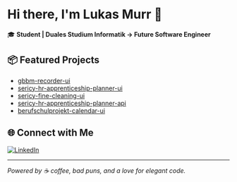 # Hi there, I'm Lukas Murr 👋

🎓 **Student | Duales Studium Informatik → Future Software Engineer**

## 📦 Featured Projects

- [gbbm-recorder-ui](https://github.com/GrenzebachDigital/gbbm-recorder-ui)
- [sericy-hr-apprenticeship-planner-ui](https://github.com/GrenzebachDigital/sericy-hr-apprenticeship-planner-ui)
- [sericy-fine-cleaning-ui](https://github.com/GrenzebachDigital/sericy-fine-cleaning-ui)
- [sericy-hr-apprenticeship-planner-api](https://github.com/GrenzebachDigital/sericy-hr-apprenticeship-planner-api)
- [berufschulprojekt-calendar-ui](https://github.com/LukasMurrGH/berufschulprojekt-calendar-ui)

## 🌐 Connect with Me

[![LinkedIn](https://img.shields.io/badge/LinkedIn-blue?logo=linkedin&logoColor=white)](https://www.linkedin.com/in/lukas-murr-8b0a48284/)

---

_Powered by ☕ coffee, bad puns, and a love for elegant code._
